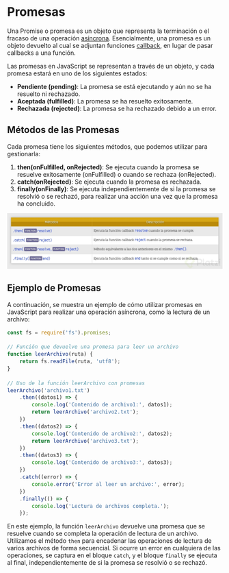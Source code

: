 # Promesas

Una Promise o promesa es un objeto que representa la terminación o el fracaso de una operación [asíncrona](005%20-%20Asincronía.md). Esencialmente, una promesa es un objeto devuelto al cual se adjuntan funciones [callback](006%20-%20Callbacks.md), en lugar de pasar callbacks a una función.

Las promesas en JavaScript se representan a través de un objeto, y cada promesa estará en uno de los siguientes estados:
- **Pendiente (pending)**: La promesa se está ejecutando y aún no se ha resuelto ni rechazado.
- **Aceptada (fulfilled)**: La promesa se ha resuelto exitosamente.
- **Rechazada (rejected)**: La promesa se ha rechazado debido a un error.

## Métodos de las Promesas

Cada promesa tiene los siguientes métodos, que podemos utilizar para gestionarla:

1. **then(onFulfilled, onRejected)**: Se ejecuta cuando la promesa se resuelve exitosamente (onFulfilled) o cuando se rechaza (onRejected).
2. **catch(onRejected)**: Se ejecuta cuando la promesa es rechazada.
3. **finally(onFinally)**: Se ejecuta independientemente de si la promesa se resolvió o se rechazó, para realizar una acción una vez que la promesa ha concluido.

![Pasted image 20240530191452](📎%20ANEXOS/MetodosPromesas.png)
## Ejemplo de Promesas

A continuación, se muestra un ejemplo de cómo utilizar promesas en JavaScript para realizar una operación asíncrona, como la lectura de un archivo:

```javascript
const fs = require('fs').promises;

// Función que devuelve una promesa para leer un archivo
function leerArchivo(ruta) {
    return fs.readFile(ruta, 'utf8');
}

// Uso de la función leerArchivo con promesas
leerArchivo('archivo1.txt')
    .then((datos1) => {
        console.log('Contenido de archivo1:', datos1);
        return leerArchivo('archivo2.txt');
    })
    .then((datos2) => {
        console.log('Contenido de archivo2:', datos2);
        return leerArchivo('archivo3.txt');
    })
    .then((datos3) => {
        console.log('Contenido de archivo3:', datos3);
    })
    .catch((error) => {
        console.error('Error al leer un archivo:', error);
    })
    .finally(() => {
        console.log('Lectura de archivos completa.');
    });
```

En este ejemplo, la función `leerArchivo` devuelve una promesa que se resuelve cuando se completa la operación de lectura de un archivo. Utilizamos el método `then` para encadenar las operaciones de lectura de varios archivos de forma secuencial. Si ocurre un error en cualquiera de las operaciones, se captura en el bloque `catch`, y el bloque `finally` se ejecuta al final, independientemente de si la promesa se resolvió o se rechazó.
